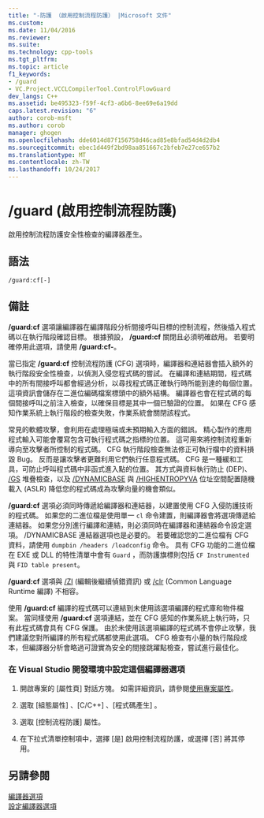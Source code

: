 ```yaml
---
title: "-防護 （啟用控制流程防護） |Microsoft 文件"
ms.custom: 
ms.date: 11/04/2016
ms.reviewer: 
ms.suite: 
ms.technology: cpp-tools
ms.tgt_pltfrm: 
ms.topic: article
f1_keywords:
- /guard
- VC.Project.VCCLCompilerTool.ControlFlowGuard
dev_langs: C++
ms.assetid: be495323-f59f-4cf3-a6b6-8ee69e6a19dd
caps.latest.revision: "6"
author: corob-msft
ms.author: corob
manager: ghogen
ms.openlocfilehash: dde6014d87f156758d46cad85e8bfad54d4d2db4
ms.sourcegitcommit: ebec1d449f2bd98aa851667c2bfeb7e27ce657b2
ms.translationtype: MT
ms.contentlocale: zh-TW
ms.lasthandoff: 10/24/2017
---
```

# <a name="guard-enable-control-flow-guard"></a>/guard (啟用控制流程防護)
啟用控制流程防護安全性檢查的編譯器產生。  
  
## <a name="syntax"></a>語法  
  
```  
/guard:cf[-]  
```  
  
## <a name="remarks"></a>備註  
 **/guard:cf** 選項讓編譯器在編譯階段分析間接呼叫目標的控制流程，然後插入程式碼以在執行階段確認目標。 根據預設， **/guard:cf** 關閉且必須明確啟用。 若要明確停用此選項，請使用 **/guard:cf-**。  
  
 當已指定 **/guard:cf** 控制流程防護 (CFG) 選項時，編譯器和連結器會插入額外的執行階段安全性檢查，以偵測入侵您程式碼的嘗試。 在編譯和連結期間，程式碼中的所有間接呼叫都會經過分析，以尋找程式碼正確執行時所能到達的每個位置。 這項資訊會儲存在二進位編碼檔案標頭中的額外結構。 編譯器也會在程式碼的每個間接呼叫之前注入檢查，以確保目標是其中一個已驗證的位置。 如果在 CFG 感知作業系統上執行階段的檢查失敗，作業系統會關閉該程式。  
  
 常見的軟體攻擊，會利用在處理極端或未預期輸入方面的錯誤。 精心製作的應用程式輸入可能會覆寫包含可執行程式碼之指標的位置。 這可用來將控制流程重新導向至攻擊者所控制的程式碼。 CFG 執行階段檢查無法修正可執行檔中的資料損毀 Bug。 反而是讓攻擊者更難利用它們執行任意程式碼。 CFG 是一種緩和工具，可防止呼叫程式碼中非函式進入點的位置。 其方式與資料執行防止 (DEP)、  [/GS](../../build/reference/gs-buffer-security-check.md) 堆疊檢查，以及 [/DYNAMICBASE](../../build/reference/dynamicbase-use-address-space-layout-randomization.md) 與 [/HIGHENTROPYVA](../../build/reference/highentropyva-support-64-bit-aslr.md) 位址空間配置隨機載入 (ASLR) 降低您的程式碼成為攻擊向量的機會類似。  
  
 **/guard:cf** 選項必須同時傳遞給編譯器和連結器，以建置使用 CFG 入侵防護技術的程式碼。 如果您的二進位檔是使用單一 `cl` 命令建置，則編譯器會將選項傳遞給連結器。 如果您分別進行編譯和連結，則必須同時在編譯器和連結器命令設定選項。 /DYNAMICBASE 連結器選項也是必要的。 若要確認您的二進位檔有 CFG 資料，請使用 `dumpbin /headers /loadconfig` 命令。 具有 CFG 功能的二進位檔在 EXE 或 DLL 的特性清單中會有 `Guard` ，而防護旗標則包括 `CF Instrumented` 與 `FID table present`。  
  
 **/guard:cf** 選項與 [/ZI](../../build/reference/z7-zi-zi-debug-information-format.md) (編輯後繼續偵錯資訊) 或 [/clr](../../build/reference/clr-common-language-runtime-compilation.md) (Common Language Runtime 編譯) 不相容。  
  
 使用 **/guard:cf** 編譯的程式碼可以連結到未使用該選項編譯的程式庫和物件檔案。 當同樣使用 **/guard:cf** 選項連結，並在 CFG 感知的作業系統上執行時，只有此程式碼會具有 CFG 保護。 由於未使用該選項編譯的程式碼不會停止攻擊，我們建議您對所編譯的所有程式碼都使用此選項。 CFG 檢查有小量的執行階段成本，但編譯器分析會略過可證實為安全的間接跳躍點檢查，嘗試進行最佳化。  
  
### <a name="to-set-this-compiler-option-in-the-visual-studio-development-environment"></a>在 Visual Studio 開發環境中設定這個編譯器選項  
  
1.  開啟專案的 [屬性頁]  對話方塊。 如需詳細資訊，請參閱[使用專案屬性](../../ide/working-with-project-properties.md)。  
  
2.  選取 [組態屬性] 、[C/C++] 、[程式碼產生] 。  
  
3.  選取 [控制流程防護]  屬性。  
  
4.  在下拉式清單控制項中，選擇 [是]  啟用控制流程防護，或選擇 [否]  將其停用。  
  
## <a name="see-also"></a>另請參閱  
 [編譯器選項](../../build/reference/compiler-options.md)   
 [設定編譯器選項](../../build/reference/setting-compiler-options.md)